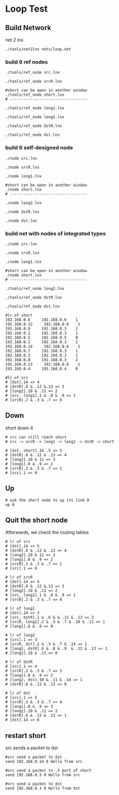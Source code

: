 # Loop Test

## Build Network

net 2 inx

```shell
./tools/net2lnx nets/loop.net
```



### build 6 ref nodes

```shell
./tools/ref_node src.lnx

./tools/ref_node srcR.lnx

#short can be open in another window
./tools/ref_node short.lnx
# ----------------------------------

./tools/ref_node long1.lnx

./tools/ref_node long2.lnx

./tools/ref_node dstR.lnx

./tools/ref_node dst.lnx
```



### build 6 self-designed node

```shell
./node src.lnx

./node srcR.lnx

./node long1.lnx

#short can be open in another window
./node short.lnx
# ----------------------------------

./node long2.lnx

./node dstR.lnx

./node dst.lnx
```



### build net with nodes of integrated types

```shell
./node src.lnx

./node srcR.lnx

./node long1.lnx

#short can be open in another window
./node short.lnx
# ----------------------------------

./tools/ref_node long2.lnx

./tools/ref_node dstR.lnx

./tools/ref_node dst.lnx
```







```shell
#lr of short
192.168.0.6     192.168.0.6    1
192.168.0.12     192.168.0.6    1
192.168.0.9     192.168.0.3    2
192.168.0.2     192.168.0.3    1
192.168.0.5     192.168.0.5    0
192.168.0.1     192.168.0.3    2
192.168.0.14     192.168.0.6    2
192.168.0.7     192.168.0.3    1
192.168.0.3     192.168.0.3    1
192.168.0.8     192.168.0.3    2
192.168.0.13     192.168.0.6    1
192.168.0.4     192.168.0.4    0

#lr of src
# [dst].14 => 4
# [dstR].6 & .12 &.13 => 3
# [long2].10 & .11 => 2
# [src, long1].1 & .8 & .9 => 1
# [srcR].2 & .3 & .7 => 0
```



## Down

short down 4

```shell
# src can still reach short 
# src -> srcR -> long1 -> long2 -> dstR -> short

# [dst, short].14 .5 => 5
# [dstR].6 & .12 & .13 => 4
# [long2].10 & 11 => 3
# [long1].8 & .9 => 2
# [srcR].2 & .3 & .7 => 1
# [src].1 => 0
```



## Up

```shell
# ask the short node to up its link 0
up 0
```



## Quit the short node

Afterwards, we check the routing tables 

```shell
# lr of src
# [dst].14 => 5
# [dstR].6 & .12 & .13 => 4
# [long2].10 & 11 => 3
# [long1].8 & .9 => 2
# [srcR].2 & .3 & .7 => 1
# [src].1 => 0
```



```shell
# lr of srcR
# [dst].14 => 4
# [dstR].6 & .12 &.13 => 3
# [long2].10 & .11 => 2
# [src, long1].1 & .8 & .9 => 1
# [srcR].2 & .3 & .7 => 0
```



```shell
# lr of long1
# [dst].14 => 3
# [src, dstR].1 & .6 & & .12 & .13 => 2
# [srcR, long2].2 & .3 & .7 & .10 & .11 => 1
# [long1].8 & .9 => 0
```



```shell
# lr of long2
# [src].1 => 3
# [srcR, dst].2 & .3 & .7 & .14 => 2
# [long1, dstR].6 & .8 & .9  & .12 & .13 => 1
# [long2].10 & .11 => 0
```



```shell
# lr of dstR
# [src].1 => 4
# [srcR].2 & .3 & .7 => 3
# [long1].8 & .9 => 2
# [long2, dst].10 & .11 & .14 => 1
# [dstR].6 & .12 & .13 => 0
```



```shell
# lr of dst
# [src].1 => 5
# [srcR].2 & .3 & .7 => 4
# [long1].8 & .9 => 3
# [long2].10 & .11 => 2
# [dstR].6 & .12 & .13 => 1
# [dst].14 => 0
```



## restart short

src sends a packet to dst

```shell
#src send a packet to dst
send 192.168.0.14 0 Hello from src

#src send a packet to .5 port of short
send 192.168.0.5 0 Hello from src

#src send a packet to dst
send 192.168.0.1 0 Hello from dst
```

